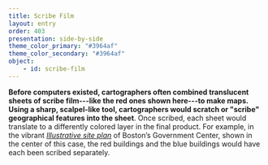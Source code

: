 ```yaml
---
title: Scribe Film
layout: entry
order: 403
presentation: side-by-side
theme_color_primary: "#3964af"
theme_color_secondary: "#3964af"
object:
    - id: scribe-film
---
```


**Before computers existed, cartographers often combined translucent sheets of scribe film---like the red ones shown here---to make maps. Using a sharp, scalpel-like tool, cartographers would scratch or "scribe" geographical features into the sheet**. Once scribed, each sheet would translate to a differently colored layer in the final product. For example, in the vibrant *[Illustrative site plan](../04-transforming-tools/4.3)* of Boston’s Government Center, shown in the center of this case, the red buildings and the blue buildings would have each been scribed separately.